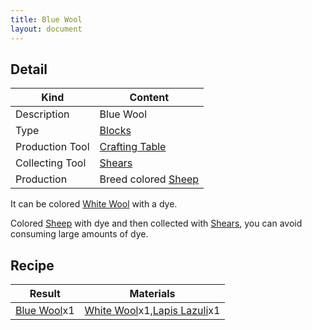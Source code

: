 ```yaml
---
title: Blue Wool
layout: document
---
```

## Detail

|Kind|Content|
|---|---|
|Description|Blue Wool|
|Type|[Blocks](Blocks)|
|Production Tool|[Crafting Table](Crafting_Table)|
|Collecting Tool|[Shears](Shears)|
|Production|Breed colored [Sheep](Sheep)|

It can be colored [White Wool](White_Wool) with a dye.

Colored [Sheep](Sheep) with dye and then collected with [Shears](Shears), you can avoid consuming large amounts of dye.

## Recipe

|Result|Materials|
|---|---|
|[Blue Wool](Blue_Wool)x1|[White Wool](White_Wool)x1,[Lapis Lazuli](Lapis_Lazuli)x1|
